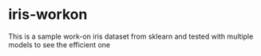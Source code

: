# iris-workon
This is a sample work-on iris dataset from sklearn and tested with multiple models to see the efficient one
